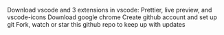Download vscode and 3 extensions in vscode: Prettier, live preview, and vscode-icons
Download google chrome
Create github account and set up git
Fork, watch or star this github repo to keep up with updates